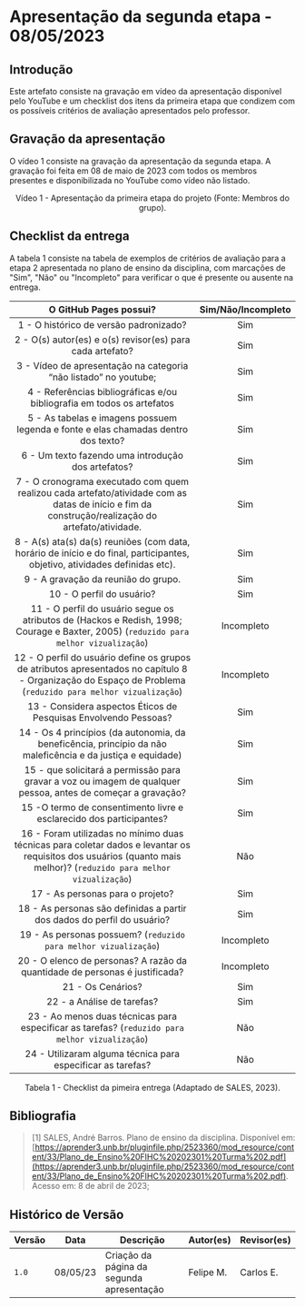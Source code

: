 # Apresentação da segunda etapa - 08/05/2023

## Introdução

Este artefato consiste na gravação em vídeo da apresentação disponível pelo YouTube e um checklist dos itens da primeira etapa que condizem com os possíveis critérios de avaliação apresentados pelo professor.

## Gravação da apresentação

O vídeo 1 consiste na gravação da apresentação da segunda etapa. A gravação foi feita em 08 de maio de 2023 com todos os membros presentes e disponibilizada no YouTube como vídeo não listado.

<center>

Vídeo 1 - Apresentação da primeira etapa do projeto (Fonte: Membros do grupo).

</center>

## Checklist da entrega

A tabela 1 consiste na tabela de exemplos de critérios de avaliação para a etapa 2 apresentada no plano de ensino da disciplina, com marcações de "Sim", "Não" ou "Incompleto" para verificar o que é presente ou ausente na entrega.

<center>

|**O GitHub Pages possui?**|**Sim/Não/Incompleto**|
|:------------------------:|:--------------------:|
|1 - O histórico de versão padronizado?| Sim |
|2 - O(s) autor(es) e o(s) revisor(es) para cada artefato?| Sim |
|3 - Vídeo de apresentação na categoria “não listado” no youtube;| Sim |
|4 - Referências bibliográficas e/ou bibliografia em todos os artefatos| Sim |
|5 - As tabelas e imagens possuem legenda e fonte e elas chamadas dentro dos texto?| Sim|
|6 - Um texto fazendo uma introdução dos artefatos?|Sim|
|7 - O cronograma executado com quem realizou cada artefato/atividade com as datas de início e fim da construção/realização do artefato/atividade.|Sim|
|8 - A(s) ata(s) da(s) reuniões (com data, horário de início e do final, participantes, objetivo, atividades definidas etc).|Sim|
|9 - A gravação da reunião do grupo.|Sim|
|10 - O perfil do usuário?|Sim|
|11 - O perfil do usuário segue os atributos de (Hackos e Redish, 1998; Courage e Baxter, 2005) (`reduzido para melhor vizualização`)|Incompleto|
|12 - O perfil do usuário define os grupos de atributos apresentados no capítulo 8 - Organização do Espaço de Problema (`reduzido para melhor vizualização`)|Incompleto|
|13 - Considera aspectos Éticos de Pesquisas Envolvendo Pessoas?|Sim|
|14 - Os 4 princípios (da autonomia, da beneficência, princípio da não maleficência e da justiça e equidade)|Sim|
|15 - que solicitará a permissão para gravar a voz ou imagem de qualquer pessoa, antes de começar a gravação?|Sim|
|15 -O termo de consentimento livre e esclarecido dos participantes?|Sim|
|16 - Foram utilizadas no mínimo duas técnicas para coletar dados e levantar os requisitos dos usuários (quanto mais melhor)? (`reduzido para melhor vizualização`) |Não|
|17 - As personas para o projeto?|Sim|
|18 - As personas são definidas a partir dos dados do perfil do usuário?|Sim|
|19 - As personas possuem? (`reduzido para melhor vizualização`)|Incompleto|
|20 - O elenco de personas? A razão da quantidade de personas é justificada?|Incompleto|
|21 - Os Cenários?|Sim|
|22 - a Análise de tarefas?|Sim|
|23 - Ao menos duas técnicas para especificar as tarefas? (`reduzido para melhor vizualização`)|Não|
|24 - Utilizaram alguma técnica para especificar as tarefas?|Não|

Tabela 1 - Checklist da pimeira entrega (Adaptado de SALES, 2023).

</center>

## Bibliografia

> [1] SALES, André Barros. Plano de ensino da disciplina. Disponível em: [https://aprender3.unb.br/pluginfile.php/2523360/mod_resource/content/33/Plano_de_Ensino%20FIHC%20202301%20Turma%202.pdf](https://aprender3.unb.br/pluginfile.php/2523360/mod_resource/content/33/Plano_de_Ensino%20FIHC%20202301%20Turma%202.pdf). Acesso em: 8 de abril de 2023;

## Histórico de Versão

|  Versão  |   Data   |                      Descrição          |    Autor(es)   |  Revisor(es)  |
| -------- | -------- | --------------------------------------- | -------------- | ------------- |
|  `1.0`   | 08/05/23 | Criação da página da segunda apresentação | Felipe M. |  Carlos E. |
